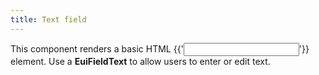 ```yaml
---
title: Text field
---
```

<EuiSpacer/>
<EuiPageHeader @pageTitle="Text field"/>

<EuiSpacer />

<EuiText>
  <p>
    This component renders a basic HTML <EuiCode @language="html">{{'<input type="text">'}}</EuiCode> element.
    Use a <strong>EuiFieldText</strong> to allow users to enter or edit text.
  </p>
</EuiText>
